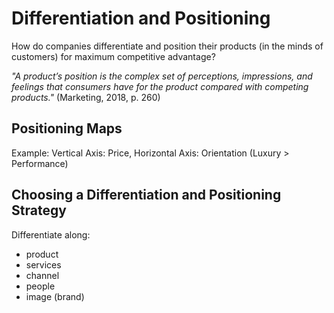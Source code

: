 # Differentiation and Positioning
How do companies differentiate and position their products (in the minds of customers) for maximum competitive advantage?

*"A product’s position is the complex set of perceptions, impressions, and feelings that consumers have for the product compared with competing products."* (Marketing, 2018, p. 260)

## Positioning Maps
Example: Vertical Axis: Price, Horizontal Axis: Orientation (Luxury > Performance)

## Choosing a Differentiation and Positioning Strategy
Differentiate along:
* product
* services
* channel
* people
* image (brand)

